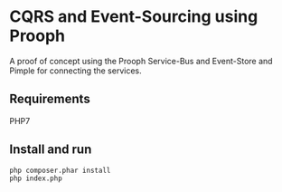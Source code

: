 # CQRS and Event-Sourcing using Prooph

A proof of concept using the Prooph Service-Bus and Event-Store and Pimple
for connecting the services.

## Requirements

PHP7

## Install and run

```
php composer.phar install
php index.php
```
